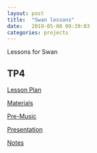 ```yaml
---
layout: post
title:  "Swan lessons"
date:   2019-05-08 09:39:03
categories: projects
---
```

Lessons for Swan

<h2>TP4</h2>
<p><a href="https://docs.google.com/document/d/1DjyWLqJOITU7B8smaCBJMQDTCWnR8qSQi4rQmb71inw/edit?usp=sharing">Lesson Plan</a></p>
<p><a href="https://docs.google.com/document/d/1bHuPeQq4mQygXNYoa0U4tIXITSYw2X74hEe6DkwhDZk/edit?usp=sharing">Materials</a></p>
<p><a href="https://listenonrepeat.com/watch/?v=_E2CNZIlVIg#Tour_the_States_-_Official_Music_Video"> Pre-Music</a></p>
<p><a href="https://docs.google.com/presentation/d/1MaaZq9l12eLNUGDkq0O7gkDSEocMl5iUrzriW_akqKc/edit?usp=sharing">Presentation</a></p>
<p><a href="https://docs.google.com/document/d/1WHvbuFQ7PVCsvcBuAsIhEhgJv5xPmLMDcQSWX5XV3f8/edit?usp=sharing">Notes</a></p>

